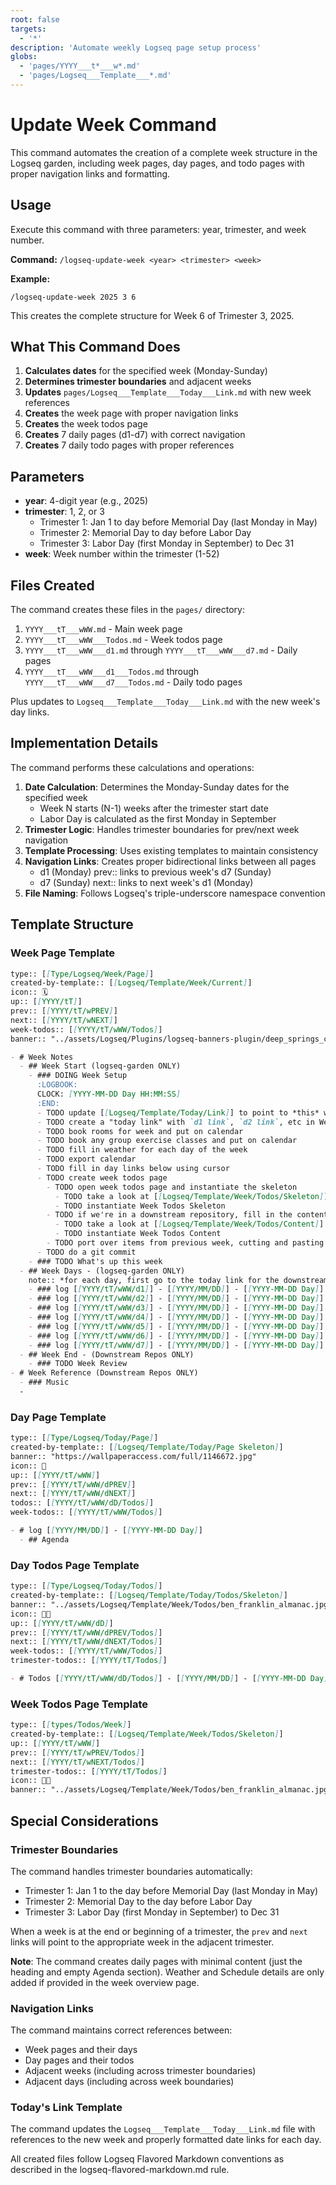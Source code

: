 ```yaml
---
root: false
targets:
  - '*'
description: 'Automate weekly Logseq page setup process'
globs:
  - 'pages/YYYY___t*___w*.md'
  - 'pages/Logseq___Template___*.md'
---
```


# Update Week Command

This command automates the creation of a complete week structure in the Logseq garden, including week pages, day pages, and todo pages with proper navigation links and formatting.

## Usage

Execute this command with three parameters: year, trimester, and week number.

**Command:** `/logseq-update-week <year> <trimester> <week>`

**Example:**
```
/logseq-update-week 2025 3 6
```
This creates the complete structure for Week 6 of Trimester 3, 2025.

## What This Command Does

1. **Calculates dates** for the specified week (Monday-Sunday)
2. **Determines trimester boundaries** and adjacent weeks
3. **Updates** `pages/Logseq___Template___Today___Link.md` with new week references
4. **Creates** the week page with proper navigation links
5. **Creates** the week todos page
6. **Creates** 7 daily pages (d1-d7) with correct navigation
7. **Creates** 7 daily todo pages with proper references

## Parameters

- **year**: 4-digit year (e.g., 2025)
- **trimester**: 1, 2, or 3
  - Trimester 1: Jan 1 to day before Memorial Day (last Monday in May)
  - Trimester 2: Memorial Day to day before Labor Day
  - Trimester 3: Labor Day (first Monday in September) to Dec 31
- **week**: Week number within the trimester (1-52)

## Files Created

The command creates these files in the `pages/` directory:

1. `YYYY___tT___wWW.md` - Main week page
2. `YYYY___tT___wWW___Todos.md` - Week todos page
3. `YYYY___tT___wWW___d1.md` through `YYYY___tT___wWW___d7.md` - Daily pages
4. `YYYY___tT___wWW___d1___Todos.md` through `YYYY___tT___wWW___d7___Todos.md` - Daily todo pages

Plus updates to `Logseq___Template___Today___Link.md` with the new week's day links.

## Implementation Details

The command performs these calculations and operations:

1. **Date Calculation**: Determines the Monday-Sunday dates for the specified week
   - Week N starts (N-1) weeks after the trimester start date
   - Labor Day is calculated as the first Monday in September
2. **Trimester Logic**: Handles trimester boundaries for prev/next week navigation
3. **Template Processing**: Uses existing templates to maintain consistency
4. **Navigation Links**: Creates proper bidirectional links between all pages
   - d1 (Monday) prev:: links to previous week's d7 (Sunday)
   - d7 (Sunday) next:: links to next week's d1 (Monday)
5. **File Naming**: Follows Logseq's triple-underscore namespace convention

## Template Structure

### Week Page Template
```markdown
type:: [[Type/Logseq/Week/Page]]
created-by-template:: [[Logseq/Template/Week/Current]]
icon:: 🗓️
up:: [[YYYY/tT]]
prev:: [[YYYY/tT/wPREV]]
next:: [[YYYY/tT/wNEXT]]
week-todos:: [[YYYY/tT/wWW/Todos]]
banner:: "../assets/Logseq/Plugins/logseq-banners-plugin/deep_springs_cow_camp_01.jpg"

- # Week Notes
  - ## Week Start (logseq-garden ONLY)
    - ### DOING Week Setup
      :LOGBOOK:
      CLOCK: [YYYY-MM-DD Day HH:MM:SS]
      :END:
      - TODO update [[Logseq/Template/Today/Link]] to point to *this* week, and fill in all the days as well
      - TODO create a "today link" with `d1 link`, `d2 link`, etc in Week Days below
      - TODO book rooms for week and put on calendar
      - TODO book any group exercise classes and put on calendar
      - TODO fill in weather for each day of the week
      - TODO export calendar
      - TODO fill in day links below using cursor
      - TODO create week todos page
        - TODO open week todos page and instantiate the skeleton
          - TODO take a look at [[Logseq/Template/Week/Todos/Skeleton]]
          - TODO instantiate Week Todos Skeleton
        - TODO if we're in a downstream repository, fill in the content of the week todos page
          - TODO take a look at [[Logseq/Template/Week/Todos/Content]]
          - TODO instantiate Week Todos Content
        - TODO port over items from previous week, cutting and pasting
      - TODO do a git commit
    - ### TODO What's up this week
  - ## Week Days - (logseq-garden ONLY)
    note:: *for each day, first go to the today link for the downstream Logseq repo and fill it out, then use `Today Link` template, and inside that log entry, use [[Logseq/Template/Today/Setup Checklist]] template*
    - ### log [[YYYY/tT/wWW/d1]] - [[YYYY/MM/DD]] - [[YYYY-MM-DD Day]]
    - ### log [[YYYY/tT/wWW/d2]] - [[YYYY/MM/DD]] - [[YYYY-MM-DD Day]]
    - ### log [[YYYY/tT/wWW/d3]] - [[YYYY/MM/DD]] - [[YYYY-MM-DD Day]]
    - ### log [[YYYY/tT/wWW/d4]] - [[YYYY/MM/DD]] - [[YYYY-MM-DD Day]]
    - ### log [[YYYY/tT/wWW/d5]] - [[YYYY/MM/DD]] - [[YYYY-MM-DD Day]]
    - ### log [[YYYY/tT/wWW/d6]] - [[YYYY/MM/DD]] - [[YYYY-MM-DD Day]]
    - ### log [[YYYY/tT/wWW/d7]] - [[YYYY/MM/DD]] - [[YYYY-MM-DD Day]]
  - ## Week End - (Downstream Repos ONLY)
    - ### TODO Week Review
- # Week Reference (Downstream Repos ONLY)
  - ### Music
  -
```

### Day Page Template
```markdown
type:: [[Type/Logseq/Today/Page]]
created-by-template:: [[Logseq/Template/Today/Page Skeleton]]
banner:: "https://wallpaperaccess.com/full/1146672.jpg"
icon:: 📖
up:: [[YYYY/tT/wWW]]
prev:: [[YYYY/tT/wWW/dPREV]]
next:: [[YYYY/tT/wWW/dNEXT]]
todos:: [[YYYY/tT/wWW/dD/Todos]]
week-todos:: [[YYYY/tT/wWW/Todos]]

- # log [[YYYY/MM/DD]] - [[YYYY-MM-DD Day]]
  - ## Agenda
```

### Day Todos Page Template
```markdown
type:: [[Type/Logseq/Today/Todos]]
created-by-template:: [[Logseq/Template/Today/Todos/Skeleton]]
banner:: "../assets/Logseq/Template/Week/Todos/ben_franklin_almanac.jpg"
icon:: 📅✅
up:: [[YYYY/tT/wWW/dD]]
prev:: [[YYYY/tT/wWW/dPREV/Todos]]
next:: [[YYYY/tT/wWW/dNEXT/Todos]]
week-todos:: [[YYYY/tT/wWW/Todos]]
trimester-todos:: [[YYYY/tT/Todos]]

- # Todos [[YYYY/tT/wWW/dD/Todos]] - [[YYYY/MM/DD]] - [[YYYY-MM-DD Day]]
```

### Week Todos Page Template
```markdown
type:: [[types/Todos/Week]]
created-by-template:: [[Logseq/Template/Week/Todos/Skeleton]]
up:: [[YYYY/tT/wWW]]
prev:: [[YYYY/tT/wPREV/Todos]]
next:: [[YYYY/tT/wNEXT/Todos]]
trimester-todos:: [[YYYY/tT/Todos]]
icon:: 📅✅
banner:: "../assets/Logseq/Template/Week/Todos/ben_franklin_almanac.jpg"
```

## Special Considerations

### Trimester Boundaries
The command handles trimester boundaries automatically:
- Trimester 1: Jan 1 to the day before Memorial Day (last Monday in May)
- Trimester 2: Memorial Day to the day before Labor Day
- Trimester 3: Labor Day (first Monday in September) to Dec 31

When a week is at the end or beginning of a trimester, the `prev` and `next` links will point to the appropriate week in the adjacent trimester.

**Note**: The command creates daily pages with minimal content (just the heading and empty Agenda section). Weather and Schedule details are only added if provided in the week overview page.

### Navigation Links
The command maintains correct references between:
- Week pages and their days
- Day pages and their todos
- Adjacent weeks (including across trimester boundaries)
- Adjacent days (including across week boundaries)

### Today's Link Template
The command updates the `Logseq___Template___Today___Link.md` file with references to the new week and properly formatted date links for each day.

All created files follow Logseq Flavored Markdown conventions as described in the logseq-flavored-markdown.md rule.